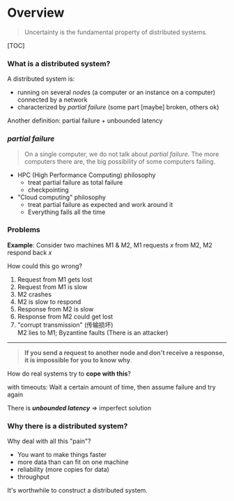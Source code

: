 # Overview

> Uncertainty is the fundamental property of distributed systems.

[TOC]

### What is a distributed system?

A distributed system is:

* running on several *node*s (a computer or an instance on a computer)<br/>connected by a network
* characterized by *partial failure* (some part [maybe] broken, others ok)

Another definition: partial failure + unbounded latency

### *partial failure*

> On a single computer, we do not talk about *partial failure*. The more computers there are, the big possibility of some computers failing.

* HPC (High Performance Computing) philosophy
  * treat partial failure as total failure
  * checkpointing
* "Cloud computing" philosophy
  * treat partial failure as expected and work around it
  * Everything fails all the time

### Problems

**Example**: Consider two machines M1 & M2, M1 requests $x$ from M2, M2 respond back $x$

How could this go wrong?

1. Request from M1 gets lost
2. Request from M1 is slow
3. M2 crashes
4. M2 is slow to respond
5. Response from M2 is slow
6. Response from M2 could get lost
7. "corrupt transmission" (传输损坏)<br/>M2 lies to M1; Byzantine faults (There is an attacker)

---

> **If you send a request to another node and don't receive a response, it is impossible for you to know why**.

How do real systems try to **cope with this**?

with timeouts: Wait a certain amount of time, then assume failure and try again

There is ***unbounded latency*** => imperfect solution

### Why there is a distributed system?

Why deal with all this "pain"?

* You want to make things faster
* more data than can fit on one machine
* reliability (more copies for data)
* throughput

It's worthwhile to construct a distributed system.

